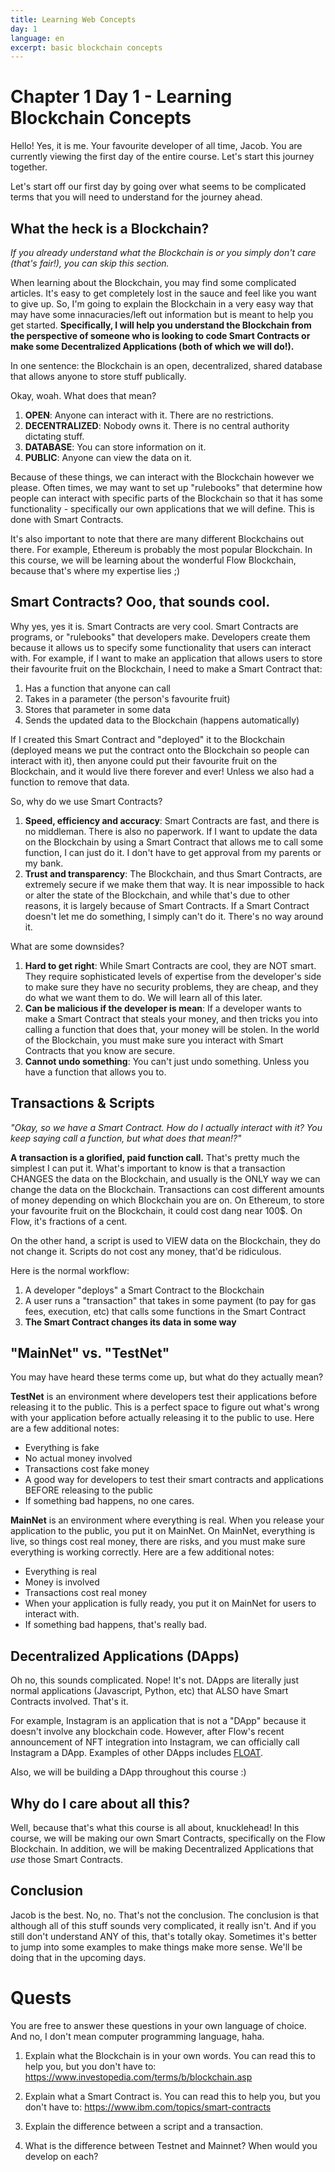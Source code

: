 ```yaml
---
title: Learning Web Concepts
day: 1
language: en
excerpt: basic blockchain concepts  
---
```

# Chapter 1 Day 1 - Learning Blockchain Concepts

Hello! Yes, it is me. Your favourite developer of all time, Jacob. You are currently viewing the first day of the entire course. Let's start this journey together.

Let's start off our first day by going over what seems to be complicated terms that you will need to understand for the journey ahead.

## What the heck is a Blockchain?

<!-- <img src="../../images/blockchain.png" alt="drawing" width="600"/> -->

_If you already understand what the Blockchain is or you simply don't care (that's fair!), you can skip this section._

When learning about the Blockchain, you may find some complicated articles. It's easy to get completely lost in the sauce and feel like you want to give up. So, I'm going to explain the Blockchain in a very easy way that may have some innacuracies/left out information but is meant to help you get started. **Specifically, I will help you understand the Blockchain from the perspective of someone who is looking to code Smart Contracts or make some Decentralized Applications (both of which we will do!).**

In one sentence: the Blockchain is an open, decentralized, shared database that allows anyone to store stuff publically.

Okay, woah. What does that mean?

1. **OPEN**: Anyone can interact with it. There are no restrictions.
2. **DECENTRALIZED**: Nobody owns it. There is no central authority dictating stuff.
3. **DATABASE**: You can store information on it.
4. **PUBLIC**: Anyone can view the data on it.

Because of these things, we can interact with the Blockchain however we please. Often times, we may want to set up "rulebooks" that determine how people can interact with specific parts of the Blockchain so that it has some functionality - specifically our own applications that we will define. This is done with Smart Contracts.

It's also important to note that there are many different Blockchains out there. For example, Ethereum is probably the most popular Blockchain. In this course, we will be learning about the wonderful Flow Blockchain, because that's where my expertise lies ;)

## Smart Contracts? Ooo, that sounds cool.

<!-- <img src="../../images/smart contract.png" alt="drawing" width="600"/> -->

Why yes, yes it is. Smart Contracts are very cool. Smart Contracts are programs, or "rulebooks" that developers make. Developers create them because it allows us to specify some functionality that users can interact with. For example, if I want to make an application that allows users to store their favourite fruit on the Blockchain, I need to make a Smart Contract that:

1. Has a function that anyone can call
2. Takes in a parameter (the person's favourite fruit)
3. Stores that parameter in some data
4. Sends the updated data to the Blockchain (happens automatically)

If I created this Smart Contract and "deployed" it to the Blockchain (deployed means we put the contract onto the Blockchain so people can interact with it), then anyone could put their favourite fruit on the Blockchain, and it would live there forever and ever! Unless we also had a function to remove that data.

So, why do we use Smart Contracts?

1. **Speed, efficiency and accuracy**: Smart Contracts are fast, and there is no middleman. There is also no paperwork. If I want to update the data on the Blockchain by using a Smart Contract that allows me to call some function, I can just do it. I don't have to get approval from my parents or my bank.
2. **Trust and transparency**: The Blockchain, and thus Smart Contracts, are extremely secure if we make them that way. It is near impossible to hack or alter the state of the Blockchain, and while that's due to other reasons, it is largely because of Smart Contracts. If a Smart Contract doesn't let me do something, I simply can't do it. There's no way around it.

What are some downsides?

1. **Hard to get right**: While Smart Contracts are cool, they are NOT smart. They require sophisticated levels of expertise from the developer's side to make sure they have no security problems, they are cheap, and they do what we want them to do. We will learn all of this later.
2. **Can be malicious if the developer is mean**: If a developer wants to make a Smart Contract that steals your money, and then tricks you into calling a function that does that, your money will be stolen. In the world of the Blockchain, you must make sure you interact with Smart Contracts that you know are secure.
3. **Cannot undo something**: You can't just undo something. Unless you have a function that allows you to.

## Transactions & Scripts

<!-- <img src="../../images/transaction.jpeg" alt="drawing" width="600"/> -->

_"Okay, so we have a Smart Contract. How do I actually interact with it? You keep saying call a function, but what does that mean!?"_

**A transaction is a glorified, paid function call.** That's pretty much the simplest I can put it. What's important to know is that a transaction CHANGES the data on the Blockchain, and usually is the ONLY way we can change the data on the Blockchain. Transactions can cost different amounts of money depending on which Blockchain you are on. On Ethereum, to store your favourite fruit on the Blockchain, it could cost dang near 100$. On Flow, it's fractions of a cent.

On the other hand, a script is used to VIEW data on the Blockchain, they do not change it. Scripts do not cost any money, that'd be ridiculous.

Here is the normal workflow:

1. A developer "deploys" a Smart Contract to the Blockchain
2. A user runs a "transaction" that takes in some payment (to pay for gas fees, execution, etc) that calls some functions in the Smart Contract
3. **The Smart Contract changes its data in some way**

## "MainNet" vs. "TestNet"

<!-- <img src="../../images/tvm.PNG" alt="drawing" width="600"/> -->

You may have heard these terms come up, but what do they actually mean?

**TestNet** is an environment where developers test their applications before releasing it to the public. This is a perfect space to figure out what's wrong with your application before actually releasing it to the public to use. Here are a few additional notes:

- Everything is fake
- No actual money involved
- Transactions cost fake money
- A good way for developers to test their smart contracts and applications BEFORE releasing to the public
- If something bad happens, no one cares.

**MainNet** is an environment where everything is real. When you release your application to the public, you put it on MainNet. On MainNet, everything is live, so things cost real money, there are risks, and you must make sure everything is working correctly. Here are a few additional notes:

- Everything is real
- Money is involved
- Transactions cost real money
- When your application is fully ready, you put it on MainNet for users to interact with.
- If something bad happens, that's really bad.

## Decentralized Applications (DApps)

<!-- <img src="../../images/dapps.jpeg" alt="drawing" width="300"/> -->

Oh no, this sounds complicated. Nope! It's not. DApps are literally just normal applications (Javascript, Python, etc) that ALSO have Smart Contracts involved. That's it.

For example, Instagram is an application that is not a "DApp" because it doesn't involve any blockchain code. However, after Flow's recent announcement of NFT integration into Instagram, we can officially call Instagram a DApp. Examples of other DApps includes <a href="https://floats.city/" target="_blank">FLOAT</a>.

Also, we will be building a DApp throughout this course :)

## Why do I care about all this?

Well, because that's what this course is all about, knucklehead! In this course, we will be making our own Smart Contracts, specifically on the Flow Blockchain. In addition, we will be making Decentralized Applications that _use_ those Smart Contracts.

## Conclusion

Jacob is the best. No, no. That's not the conclusion. The conclusion is that although all of this stuff sounds very complicated, it really isn't. And if you still don't understand ANY of this, that's totally okay. Sometimes it's better to jump into some examples to make things make more sense. We'll be doing that in the upcoming days.

# Quests

You are free to answer these questions in your own language of choice. And no, I don't mean computer programming language, haha.

1. Explain what the Blockchain is in your own words. You can read this to help you, but you don't have to: https://www.investopedia.com/terms/b/blockchain.asp

2. Explain what a Smart Contract is. You can read this to help you, but you don't have to: https://www.ibm.com/topics/smart-contracts

3. Explain the difference between a script and a transaction.

4. What is the difference between Testnet and Mainnet? When would you develop on each?
